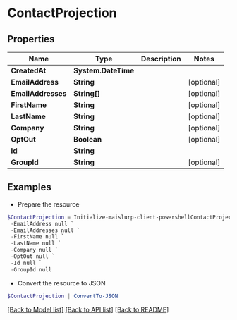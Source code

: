 # ContactProjection
## Properties

Name | Type | Description | Notes
------------ | ------------- | ------------- | -------------
**CreatedAt** | **System.DateTime** |  | 
**EmailAddress** | **String** |  | [optional] 
**EmailAddresses** | **String[]** |  | [optional] 
**FirstName** | **String** |  | [optional] 
**LastName** | **String** |  | [optional] 
**Company** | **String** |  | [optional] 
**OptOut** | **Boolean** |  | [optional] 
**Id** | **String** |  | 
**GroupId** | **String** |  | [optional] 

## Examples

- Prepare the resource
```powershell
$ContactProjection = Initialize-maislurp-client-powershellContactProjection  -CreatedAt null `
 -EmailAddress null `
 -EmailAddresses null `
 -FirstName null `
 -LastName null `
 -Company null `
 -OptOut null `
 -Id null `
 -GroupId null
```

- Convert the resource to JSON
```powershell
$ContactProjection | ConvertTo-JSON
```

[[Back to Model list]](../README#documentation-for-models) [[Back to API list]](../README#documentation-for-api-endpoints) [[Back to README]](../README)

